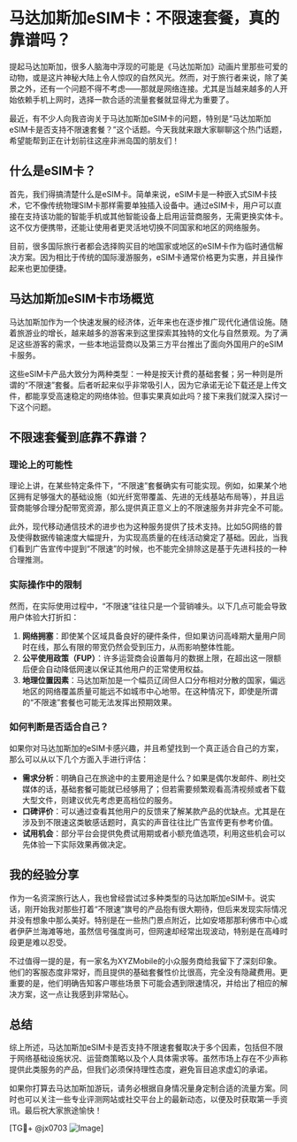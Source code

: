 # 马达加斯加eSIM卡：不限速套餐，真的靠谱吗？

提起马达加斯加，很多人脑海中浮现的可能是《马达加斯加》动画片里那些可爱的动物，或是这片神秘大陆上令人惊叹的自然风光。然而，对于旅行者来说，除了美景之外，还有一个问题不得不考虑——那就是网络连接。尤其是当越来越多的人开始依赖手机上网时，选择一款合适的流量套餐就显得尤为重要了。

最近，有不少人向我咨询关于马达加斯加eSIM卡的问题，特别是“马达加斯加eSIM卡是否支持不限速套餐？”这个话题。今天我就来跟大家聊聊这个热门话题，希望能帮到正在计划前往这座非洲岛国的朋友们！

## 什么是eSIM卡？

首先，我们得搞清楚什么是eSIM卡。简单来说，eSIM卡是一种嵌入式SIM卡技术，它不像传统物理SIM卡那样需要单独插入设备中。通过eSIM卡，用户可以直接在支持该功能的智能手机或其他智能设备上启用运营商服务，无需更换实体卡。这不仅方便携带，还能让使用者更灵活地切换不同国家和地区的网络服务。

目前，很多国际旅行者都会选择购买目的地国家或地区的eSIM卡作为临时通信解决方案。因为相比于传统的国际漫游服务，eSIM卡通常价格更为实惠，并且操作起来也更加便捷。

## 马达加斯加eSIM卡市场概览

马达加斯加作为一个快速发展的经济体，近年来也在逐步推广现代化通信设施。随着旅游业的增长，越来越多的游客来到这里探索其独特的文化与自然景观。为了满足这些游客的需求，一些本地运营商以及第三方平台推出了面向外国用户的eSIM卡服务。

这些eSIM卡产品大致分为两种类型：一种是按天计费的基础套餐；另一种则是所谓的“不限速”套餐。后者听起来似乎非常吸引人，因为它承诺无论下载还是上传文件，都能享受高速稳定的网络体验。但事实果真如此吗？接下来我们就深入探讨一下这个问题。

## 不限速套餐到底靠不靠谱？

### 理论上的可能性

理论上讲，在某些特定条件下，“不限速”套餐确实有可能实现。例如，如果某个地区拥有足够强大的基础设施（如光纤宽带覆盖、先进的无线基站布局等），并且运营商能够合理分配带宽资源，那么提供真正意义上的不限速服务并非完全不可能。

此外，现代移动通信技术的进步也为这种服务提供了技术支持。比如5G网络的普及使得数据传输速度大幅提升，为实现高质量的在线活动奠定了基础。因此，当我们看到广告宣传中提到“不限速”的时候，也不能完全排除这是基于先进科技的一种合理推测。

### 实际操作中的限制

然而，在实际使用过程中，“不限速”往往只是一个营销噱头。以下几点可能会导致用户体验大打折扣：

1. **网络拥塞**：即使某个区域具备良好的硬件条件，但如果访问高峰期大量用户同时在线，那么有限的带宽仍然会受到压力，从而影响整体性能。
2. **公平使用政策（FUP）**：许多运营商会设置每月的数据上限，在超出这一限额后便会自动降低网速以保证其他用户的正常使用权益。
3. **地理位置因素**：马达加斯加是一个幅员辽阔但人口分布相对分散的国家，偏远地区的网络覆盖质量可能远不如城市中心地带。在这种情况下，即使是所谓的“不限速”套餐也可能无法发挥出预期效果。

### 如何判断是否适合自己？

如果你对马达加斯加的eSIM卡感兴趣，并且希望找到一个真正适合自己的方案，那么可以从以下几个方面入手进行评估：

- **需求分析**：明确自己在旅途中的主要用途是什么？如果是偶尔发邮件、刷社交媒体的话，基础套餐可能就已经够用了；但若需要频繁观看高清视频或者下载大型文件，则建议优先考虑更高档位的服务。
- **口碑评价**：可以通过查看其他用户的反馈来了解某款产品的优缺点。尤其是在涉及到不限速这类敏感话题时，真实的声音往往比广告宣传更有参考价值。
- **试用机会**：部分平台会提供免费试用期或者小额充值选项，利用这些机会可以先体验一下实际效果再做决定。

## 我的经验分享

作为一名资深旅行达人，我也曾经尝试过多种类型的马达加斯加eSIM卡。说实话，刚开始我对那些打着“不限速”旗号的产品抱有很大期待，但后来发现实际情况并没有想象中那么美好。特别是在一些热门景点附近，比如安塔那那利佛市中心或者伊萨兰海滩等地，虽然信号强度尚可，但网速却经常出现波动，特别是在高峰时段更是难以忍受。

不过值得一提的是，有一家名为XYZMobile的小众服务商给我留下了深刻印象。他们的客服态度非常好，而且提供的基础套餐性价比很高，完全没有隐藏费用。更重要的是，他们明确告知客户哪些场景下可能会遇到限速情况，并给出了相应的解决方案，这一点让我感到非常贴心。

## 总结

综上所述，马达加斯加eSIM卡是否支持不限速套餐取决于多个因素，包括但不限于网络基础设施状况、运营商策略以及个人具体需求等。虽然市场上存在不少声称提供此类服务的产品，但我们必须保持理性态度，避免盲目追求虚幻的承诺。

如果你打算去马达加斯加游玩，请务必根据自身情况量身定制合适的流量方案。同时也可以关注一些专业评测网站或社交平台上的最新动态，以便及时获取第一手资讯。最后祝大家旅途愉快！

[TG💪+ @jx0703 ![Image](https://github.com/user-attachments/assets/dbca1d08-cadb-493c-b0ec-ad6f7a83f270)]